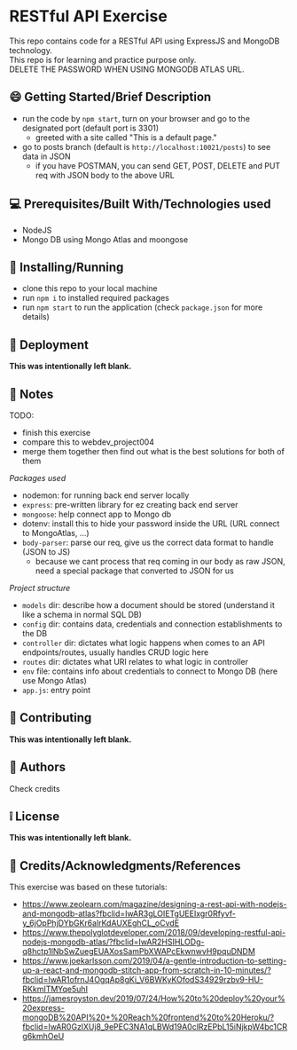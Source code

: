 # RESTful API Exercise

This repo contains code for a RESTful API using ExpressJS and MongoDB technology.\
This repo is for learning and practice purpose only.\
DELETE THE PASSWORD WHEN USING MONGODB ATLAS URL.

## :smile: **Getting Started/Brief Description**

- run the code by `npm start`, turn on your browser and go to the designated port (default port is 3301)
  - greeted with a site called "This is a default page."
- go to posts branch (default is `http://localhost:10021/posts`) to see data in JSON
  - if you have POSTMAN, you can send GET, POST, DELETE and PUT req with JSON body to the above URL

## :computer: **Prerequisites/Built With/Technologies used**

- NodeJS
- Mongo DB using Mongo Atlas and moongose

## :page_facing_up: **Installing/Running**

- clone this repo to your local machine
- run `npm i` to installed required packages
- run `npm start` to run the application (check `package.json` for more details)

## :car: **Deployment**

**This was intentionally left blank.**

## :memo: **Notes**

TODO:

- finish this exercise
- compare this to webdev_project004
- merge them together then find out what is the best solutions for both of them

_Packages used_

- nodemon: for running back end server locally
- `express`: pre-written library for ez creating back end server
- `mongoose`: help connect app to Mongo db
- dotenv: install this to hide your password inside the URL (URL connect to MongoAtlas, ...)
- `body-parser`: parse our req, give us the correct data format to handle (JSON to JS)
  - because we cant process that req coming in our body as raw JSON, need a special package that converted to JSON for us

_Project structure_

- `models` dir: describe how a document should be stored (understand it like a schema in normal SQL DB)
- `config` dir: contains data, credentials and connection establishments to the DB
- `controller` dir: dictates what logic happens when comes to an API endpoints/routes, usually handles CRUD logic here
- `routes` dir: dictates what URI relates to what logic in controller
- `env` file: contains info about credentials to connect to Mongo DB (here use Mongo Atlas)
- `app.js`: entry point

## :bell: **Contributing**

**This was intentionally left blank.**

## :speech_balloon: **Authors**

Check credits

## :grey_exclamation: **License**

**This was intentionally left blank.**

## :email: **Credits/Acknowledgments/References**

This exercise was based on these tutorials:

- <https://www.zeolearn.com/magazine/designing-a-rest-api-with-nodejs-and-mongodb-atlas?fbclid=IwAR3gLOIETgUEEIxgr0Rfyvf-y_6jOpPhjDYbGKr6alrKdAUXEghCL_oCvdE>
- <https://www.thepolyglotdeveloper.com/2018/09/developing-restful-api-nodejs-mongodb-atlas/?fbclid=IwAR2HSIHLODg-q8hctp1lNbSwZuegEUAXosSamPbXWAPcEkwnwvH9pquDNDM>
- <https://www.joekarlsson.com/2019/04/a-gentle-introduction-to-setting-up-a-react-and-mongodb-stitch-app-from-scratch-in-10-minutes/?fbclid=IwAR1ofrnJ4OgqAp8gKi_V6BWKyKOfodS34929rzbv9-HU-RKkmITMYqe5uhI>
- <https://jamesroyston.dev/2019/07/24/How%20to%20deploy%20your%20express-mongoDB%20API%20+%20Reach%20frontend%20to%20Heroku/?fbclid=IwAR0GzlXUj8_9ePEC3NA1qLBWd19A0clRzEPbL15iNjkpW4bc1CRg6kmhOeU>

